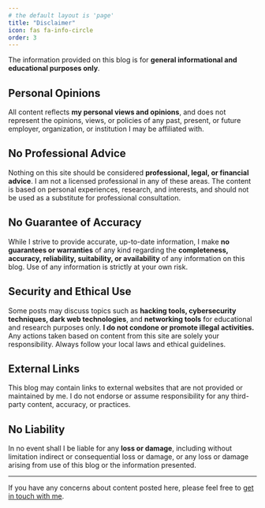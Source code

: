 ```yaml
---
# the default layout is 'page'
title: "Disclaimer"
icon: fas fa-info-circle
order: 3
---
```


The information provided on this blog is for **general informational and educational purposes only**.

## Personal Opinions
All content reflects **my personal views and opinions**, and does not represent the opinions, views, or policies of any past, present, or future employer, organization, or institution I may be affiliated with. 

## No Professional Advice
Nothing on this site should be considered **professional, legal, or financial advice**. I am not a licensed professional in any of these areas. The content is based on personal experiences, research, and interests, and should not be used as a substitute for professional consultation.

## No Guarantee of Accuracy
While I strive to provide accurate, up-to-date information, I make **no guarantees or warranties** of any kind regarding the **completeness, accuracy, reliability, suitability, or availability** of any information on this blog. Use of any information is strictly at your own risk.

## Security and Ethical Use
Some posts may discuss topics such as **hacking tools, cybersecurity techniques, dark web technologies**, and **networking tools** for educational and research purposes only. **I do not condone or promote illegal activities.** Any actions taken based on content from this site are solely your responsibility. Always follow your local laws and ethical guidelines.

## External Links
This blog may contain links to external websites that are not provided or maintained by me. I do not endorse or assume responsibility for any third-party content, accuracy, or practices.

## No Liability
In no event shall I be liable for any **loss or damage**, including without limitation indirect or consequential loss or damage, or any loss or damage arising from use of this blog or the information presented.

---

If you have any concerns about content posted here, please feel free to [get in touch with me](/about/#get-in-touch).
